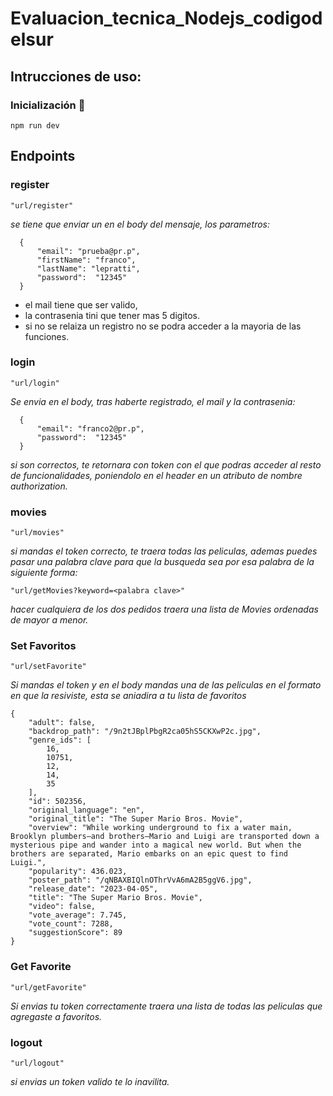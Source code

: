 # Evaluacion_tecnica_Nodejs_codigodelsur

## Intrucciones de uso:

### Inicialización 🔧 
```
npm run dev
```

## Endpoints

### register
```
"url/register" 
```
_se tiene que enviar un en el body del mensaje, los parametros:_
```
  {
      "email": "prueba@pr.p",
      "firstName": "franco",
      "lastName": "lepratti",
      "password":  "12345"
  }
```
  
  * el mail tiene que ser valido, 
  * la contrasenia tini que tener mas 5 digitos.
  * si no se relaiza un registro no se podra acceder a la mayoria de las funciones.

### login
```
"url/login"
```
_Se envia en el body, tras haberte registrado, el mail y la contrasenia:_
```
  {
      "email": "franco2@pr.p",
      "password":  "12345"
  }
```
  _si son correctos, te retornara con token con el que podras acceder al resto de funcionalidades,
  poniendolo en el header en un atributo de nombre authorization._

### movies
```
"url/movies" 
```
_si mandas el token correcto, te traera todas las peliculas, 
  ademas puedes pasar una palabra clave para que la busqueda sea por esa palabra de la siguiente forma:_
  ```
  "url/getMovies?keyword=<palabra clave>"
  ```
  _hacer cualquiera de los dos pedidos traera una lista de Movies ordenadas de mayor a menor._

### Set Favoritos
  ```
"url/setFavorite"
  ```
_Si mandas el token y en el body mandas una de las peliculas en el formato en que la resiviste, esta se aniadira a tu lista de favoritos_
  ```
  {
      "adult": false,
      "backdrop_path": "/9n2tJBplPbgR2ca05hS5CKXwP2c.jpg",
      "genre_ids": [
          16,
          10751,
          12,
          14,
          35
      ],
      "id": 502356,
      "original_language": "en",
      "original_title": "The Super Mario Bros. Movie",
      "overview": "While working underground to fix a water main, Brooklyn plumbers—and brothers—Mario and Luigi are transported down a mysterious pipe and wander into a magical new world. But when the brothers are separated, Mario embarks on an epic quest to find Luigi.",
      "popularity": 436.023,
      "poster_path": "/qNBAXBIQlnOThrVvA6mA2B5ggV6.jpg",
      "release_date": "2023-04-05",
      "title": "The Super Mario Bros. Movie",
      "video": false,
      "vote_average": 7.745,
      "vote_count": 7288,
      "suggestionScore": 89
  }
  ```
### Get Favorite
```
"url/getFavorite" 
```
_Si envias tu token correctamente traera una lista de todas las peliculas que agregaste a favoritos._

### logout
```
"url/logout" 
```
_si envias un token valido te lo inavilita._
